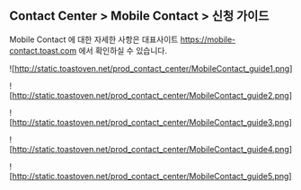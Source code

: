 ## Contact Center > Mobile Contact > 신청 가이드

Mobile Contact 에 대한 자세한 사항은 대표사이트 https://mobile-contact.toast.com 에서 확인하실 수 있습니다.

![http://static.toastoven.net/prod_contact_center/MobileContact_guide1.png]

![http://static.toastoven.net/prod_contact_center/MobileContact_guide2.png]

![http://static.toastoven.net/prod_contact_center/MobileContact_guide3.png]

![http://static.toastoven.net/prod_contact_center/MobileContact_guide4.png]

![http://static.toastoven.net/prod_contact_center/MobileContact_guide5.png]
